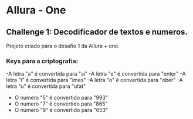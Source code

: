 # Allura - One 
## Challenge 1: Decodificador de textos e numeros.

Projeto criado para o desafio 1 da Allura + one.

### **Keys** para a criptografia:

-A letra "a" é convertida para "ai"
-A letra "e" é convertida para "enter"
-A letra "i" é convertida para "imes"
-A letra "o" é convertida para "ober"
-A letra "u" é convertida para "ufat"

- O numero "5" é convertido para "993"
- O numero "7" é convertido para "865"
- O numero "9" é convertido para "653"
